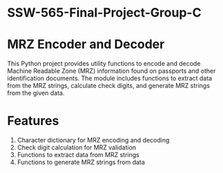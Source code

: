 # SSW-565-Final-Project-Group-C

# MRZ Encoder and Decoder
This Python project provides utility functions to encode and decode Machine Readable Zone (MRZ) information found on passports and other identification documents. The module includes functions to extract data from the MRZ strings, calculate check digits, and generate MRZ strings from the given data.

# Features
1. Character dictionary for MRZ encoding and decoding
2. Check digit calculation for MRZ validation
3. Functions to extract data from MRZ strings
4. Functions to generate MRZ strings from data
